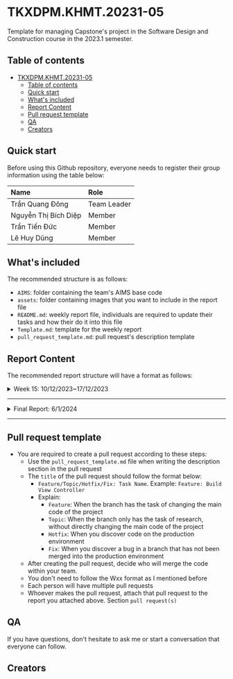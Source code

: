 # TKXDPM.KHMT.20231-05
Template for managing Capstone's project in the Software Design and Construction course in the 2023.1 semester.

## Table of contents

- [TKXDPM.KHMT.20231-05](#tkxdpmvn20231-01)
    - [Table of contents](#table-of-contents)
    - [Quick start](#quick-start)
    - [What's included](#whats-included)
    - [Report Content](#report-content)
    - [Pull request template](#pull-request-template)
    - [QA](#qa)
    - [Creators](#creators)

## Quick start

Before using this Github repository, everyone needs to register their group information using the table below:

| Name                 | Role        |
| :-------------       | :---------- |
| Trần Quang Đông      | Team Leader |
| Nguyễn Thị Bích Diệp | Member      |
| Trần Tiến Đức        | Member      |
| Lê Huy Dũng          | Member      |
## What's included

The recommended structure is as follows:

- `AIMS`: folder containing the team's AIMS base code
- `assets`: folder containing images that you want to include in the report file
- `README.md`: weekly report file, individuals are required to update their tasks and how their do it into this file
- `Template.md`: template for the weekly report
- `pull_request_template.md`: pull request's description template

## Report Content

The recommended report structure will have a format as follows:

<details>
  <summary>Week 15: 10/12/2023~17/12/2023 </summary>
<br>
<details>
<summary>Trần Quang Đông</summary>
<br>

- Assigned tasks:
    - Task: Đánh giá SOLID cho package controller
    - Task 2
    - ...

- Implementation details:
    - Pull Request(s):
    - Specific implementation details:
        - Đánh giá package controller:
        - Tuân thủ một số nguyên tắc trong SOLID, (chủ yếu là SRP)
        - Có thể cải thiện bằng cách tách nhỏ một số function, do có một số function đang hoạt động quá nhiều chức năng
        - Một số lớp phụ thuộc quá nhiều vào lớp bên ngoài, cần giảm bớt sự phụ thuộc

</details>

<details>
<summary>Vũ Thị Bích Diệp</summary>
<br>

- Assigned tasks:
    - Task 1
    - Task 2
    - ...

- Implementation details:
    - Pull Request(s): [https://github.com/tienduc28/TKXDPM.KHMT.20231-05/commit/76028ab844f8d6373263f67e60feac88fc0f39ac]()
    - Specific implementation details:
        - Describe specific in detail what you did last week
        - You can attach images if you want

</details>



</details>

---

<details>
  <summary>Final Report: 6/1/2024 </summary>
<br>
<details>
<summary>Trần Quang Đông</summary>
<br>

- Assigned tasks:
    - Task phân tích thiết kế thêm xóa giỏ hàng

- Implementation details:
    - Pull Request(s):
    - Specific implementation details:
        - Thiết kế UseCase thêm vào giỏ hàng, xóa giỏ hàng
        - Sequence Diagram, Activity Diagram, Class Diagram

</details>

<details>
<summary>Team Member 2</summary>
<br>

- Assigned tasks:
    - Task 1
    - Task 2
    - ...

- Implementation details:
    - Pull Request(s): [Attach links to your pull requests here. You can attach multiple pull requests]()
    - Specific implementation details:
        - Describe specific in detail what you did last week
        - You can attach images if you want

</details>

</details>

---

## Pull request template

- You are required to create a pull request according to these steps:
    - Use the `pull_request_template.md` file when writing the description section in the pull request
    - The `title` of the pull request should follow the format below:
        - `Feature/Topic/Hotfix/Fix: Task Name`. Example: `Feature: Build View Controller`
        - Explain:
            - `Feature`: When the branch has the task of changing the main code of the project
            - `Topic`: When the branch only has the task of research, without directly changing the main code of the project
            - `Hotfix`: When you discover code on the production environment
            - `Fix`: When you discover a bug in a branch that has not been merged into the production environment
    - After creating the pull request, decide who will merge the code within your team.
    - You don't need to follow the Wxx format as I mentioned before
    - Each person will have multiple pull requests
    - Whoever makes the pull request, attach that pull request to the report you attached above. Section `pull request(s)`

## QA

If you have questions, don't hesitate to ask me or start a conversation that everyone can follow.
## Creators
